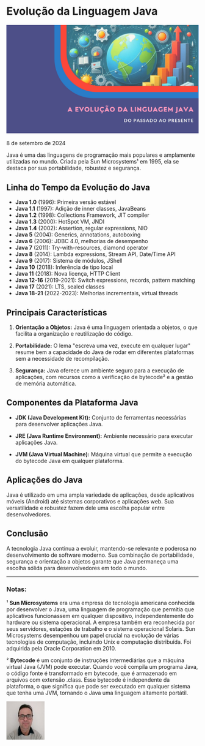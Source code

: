 # Evolução da Linguagem Java

![Evolução da Linguagem Java](/articles/assets/img/2024_09_08_IMAGE_001.png)

8 de setembro de 2024

Java é uma das linguagens de programação mais populares e amplamente utilizadas no mundo. Criada pela Sun Microsystems¹ em 1995, ela se destaca por sua portabilidade, robustez e segurança.

## Linha do Tempo da Evolução do Java

- **Java 1.0** (1996): Primeira versão estável
- **Java 1.1** (1997): Adição de inner classes, JavaBeans
- **Java 1.2** (1998): Collections Framework, JIT compiler
- **Java 1.3** (2000): HotSpot VM, JNDI
- **Java 1.4** (2002): Assertion, regular expressions, NIO
- **Java 5** (2004): Generics, annotations, autoboxing
- **Java 6** (2006): JDBC 4.0, melhorias de desempenho
- **Java 7** (2011): Try-with-resources, diamond operator
- **Java 8** (2014): Lambda expressions, Stream API, Date/Time API
- **Java 9** (2017): Sistema de módulos, JShell
- **Java 10** (2018): Inferência de tipo local
- **Java 11** (2018): Nova licença, HTTP Client
- **Java 12-16** (2019-2021): Switch expressions, records, pattern matching
- **Java 17** (2021): LTS, sealed classes
- **Java 18-21** (2022-2023): Melhorias incrementais, virtual threads

## Principais Características

1. **Orientação a Objetos:** Java é uma linguagem orientada a objetos, o que facilita a organização e reutilização do código.

2. **Portabilidade:** O lema "escreva uma vez, execute em qualquer lugar" resume bem a capacidade do Java de rodar em diferentes plataformas sem a necessidade de recompilação.

3. **Segurança:** Java oferece um ambiente seguro para a execução de aplicações, com recursos como a verificação de bytecode² e a gestão de memória automática.

## Componentes da Plataforma Java

- **JDK (Java Development Kit):** Conjunto de ferramentas necessárias para desenvolver aplicações Java.

- **JRE (Java Runtime Environment):** Ambiente necessário para executar aplicações Java.

- **JVM (Java Virtual Machine):** Máquina virtual que permite a execução do bytecode Java em qualquer plataforma.

## Aplicações do Java

Java é utilizado em uma ampla variedade de aplicações, desde aplicativos móveis (Android) até sistemas corporativos e aplicações web. Sua versatilidade e robustez fazem dele uma escolha popular entre desenvolvedores.

## Conclusão

A tecnologia Java continua a evoluir, mantendo-se relevante e poderosa no desenvolvimento de software moderno. Sua combinação de portabilidade, segurança e orientação a objetos garante que Java permaneça uma escolha sólida para desenvolvedores em todo o mundo.

---

### Notas:

¹ **Sun Microsystems** era uma empresa de tecnologia americana conhecida por desenvolver o Java, uma linguagem de programação que permitia que aplicativos funcionassem em qualquer dispositivo, independentemente do hardware ou sistema operacional. A empresa também era reconhecida por seus servidores, estações de trabalho e o sistema operacional Solaris. Sun Microsystems desempenhou um papel crucial na evolução de várias tecnologias de computação, incluindo Unix e computação distribuída. Foi adquirida pela Oracle Corporation em 2010.

² **Bytecode** é um conjunto de instruções intermediárias que a máquina virtual Java (JVM) pode executar. Quando você compila um programa Java, o código fonte é transformado em bytecode, que é armazenado em arquivos com extensão .class. Esse bytecode é independente da plataforma, o que significa que pode ser executado em qualquer sistema que tenha uma JVM, tornando o Java uma linguagem altamente portátil.

[![Christian Mulato](/articles/assets/img/foto_chri.jpg)](https://www.linkedin.com/in/chmulato/)
